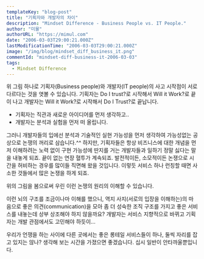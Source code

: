 ```yaml
---
templateKey: "blog-post"
title: "기획자와 개발자의 차이"
description: "Mindset Difference - Business People vs. IT People."
author: "미물"
authorURL: "https://mimul.com"
date: "2006-03-03T29:00:21.000Z"
lastModificationTime: "2006-03-03T29:00:21.000Z"
image: "/img/blog/mindset_diff_business_it.png"
commentId: "mindset-diff-business-it-2006-03-03"
tags:
  - Mindset Difference
---
```


위 그림 하나로 기획자(Business people)와 개발자(IT people)의 사고 시작점이 서로 다르다는 것을 엿볼 수 있습니다. 기획자는 Do I trust?로 시작해서 Will it Work?로 끝이 나고 개발자는 Will it Work?로 시작해서 Do I Trust?로 끝납니다.

- 기획자는 직관과 새로운 아이디어를 먼저 생각하고..
- 개발자는 분석과 실험을 먼저 떠 올립니다.

그러니 개발자들의 입에선 분석과 기술적인 실현 가능성을 먼저 생각하여 가능성없는 공상으로 논쟁의 꺼리로 삼습니다.^^
하지만, 기획자들은 항상 비즈니스에 대한 개념을 먼저 이해하려는 노력 없이 구현 가능성에 딴지를 거는 개발자들과 일하기 정말 싫다는 말을 내놓게 되죠. 끝이 없는 연장 혈투가 계속되죠. 발전적이든, 소모적이든 논쟁으로 시간을 허비하는 경우를 많이들 직면해 왔을 것입니다. 이렇듯 서비스 하나 런칭할 때면 사소한 것들에서 많은 논쟁을 하게 되죠.

위의 그림을 봄으로써 우린 이런 논쟁의 원리의 이해할 수 있습니다.

이런 뇌의 구조를 조금이나마 이해를 했으니, 역지 사지(서로의 입장을 이해하는)의 마음으로 좋은 의견(communication)을 모아 좀 더 성숙한 조직 구조를 가지고 좋은 서비스를 내놓는데 상부 상조해야 하지 않을까요? 개발자는 서비스 지향적으로 바뀌고 기획자는 개발 관점에서도 고민해야 하듯이...

우리가 언쟁을 하는 사이에 다른 곳에서는 좋은 롱테일 서비스들이 하나, 둘씩 자리를 잡고 있지는 않나? 생각해 보는 시간을 가졌으면 좋겠습니다.
십시 일반이 안타까울뿐입니다.
